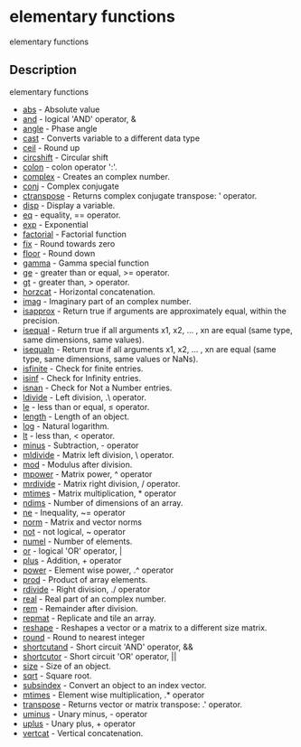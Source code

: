 

# elementary functions

elementary functions

## Description
elementary functions


* [abs](abs.md) - Absolute value
* [and](and.md) - logical 'AND' operator, &
* [angle](angle.md) - Phase angle
* [cast](cast.md) - Converts variable to a different data type
* [ceil](ceil.md) - Round up
* [circshift](circshift.md) - Circular shift
* [colon](colon.md) - colon operator ':'.
* [complex](complex.md) - Creates an complex number.
* [conj](conj.md) - Complex conjugate
* [ctranspose](ctranspose.md) - Returns complex conjugate transpose: ' operator.
* [disp](disp.md) - Display a variable.
* [eq](eq.md) - equality, == operator.
* [exp](exp.md) - Exponential
* [factorial](factorial.md) - Factorial function
* [fix](fix.md) - Round towards zero
* [floor](floor.md) - Round down
* [gamma](gamma.md) - Gamma special function
* [ge](ge.md) - greater than or equal, >= operator.
* [gt](gt.md) - greater than, > operator.
* [horzcat](horzcat.md) - Horizontal concatenation.
* [imag](imag.md) - Imaginary part of an complex number.
* [isapprox](isapprox.md) - Return true if arguments are approximately equal, within the precision.
* [isequal](isequal.md) - Return true if all arguments x1, x2, … , xn are equal (same type, same dimensions, same values).
* [isequaln](isequaln.md) - Return true if all arguments x1, x2, … , xn are equal (same type, same dimensions, same values or NaNs).
* [isfinite](isfinite.md) - Check for finite entries.
* [isinf](isinf.md) - Check for Infinity entries.
* [isnan](isnan.md) - Check for Not a Number entries.
* [ldivide](ldivide.md) - Left division, .\ operator.
* [le](le.md) - less than or equal, ≤ operator.
* [length](length.md) - Length of an object.
* [log](log.md) - Natural logarithm.
* [lt](lt.md) - less than, < operator.
* [minus](minus.md) - Subtraction, - operator
* [mldivide](mldivide.md) - Matrix left division, \ operator.
* [mod](mod.md) - Modulus after division.
* [mpower](mpower.md) - Matrix power, ^ operator
* [mrdivide](mrdivide.md) - Matrix right division, / operator.
* [mtimes](mtimes.md) - Matrix multiplication, * operator
* [ndims](ndims.md) - Number of dimensions of an array.
* [ne](ne.md) - Inequality, ~= operator
* [norm](norm.md) - Matrix and vector norms
* [not](not.md) - not logical, ~ operator
* [numel](numel.md) - Number of elements.
* [or](or.md) - logical 'OR' operator, |
* [plus](plus.md) - Addition, + operator
* [power](power.md) - Element wise power, .^ operator
* [prod](prod.md) - Product of array elements.
* [rdivide](rdivide.md) - Right division, ./ operator
* [real](real.md) - Real part of an complex number.
* [rem](rem.md) - Remainder after division.
* [repmat](repmat.md) - Replicate and tile an array.
* [reshape](reshape.md) - Reshapes a vector or a matrix to a different size matrix.
* [round](round.md) - Round to nearest integer
* [shortcutand](shortcutand.md) - Short circuit 'AND' operator, &&
* [shortcutor](shortcutor.md) - Short circuit 'OR' operator, ||
* [size](size.md) - Size of an object.
* [sqrt](sqrt.md) - Square root.
* [subsindex](subsindex.md) - Convert an object to an index vector.
* [mtimes](times.md) - Element wise multiplication, .* operator
* [transpose](transpose.md) - Returns vector or matrix transpose: .' operator.
* [uminus](uminus.md) - Unary minus, - operator
* [uplus](uplus.md) - Unary plus, + operator
* [vertcat](vertcat.md) - Vertical concatenation.



